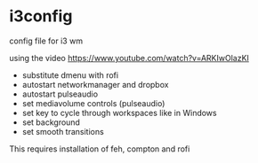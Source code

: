 # i3config

config file for i3 wm

using the video https://www.youtube.com/watch?v=ARKIwOlazKI

- substitute dmenu with rofi
- autostart networkmanager and dropbox
- autostart pulseaudio
- set mediavolume controls (pulseaudio)
- set key to cycle through workspaces like in Windows
- set background
- set smooth transitions


This requires installation of feh, compton and rofi
